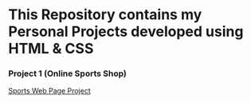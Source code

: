 # This Repository contains my Personal Projects developed using HTML & CSS

### Project 1 (Online Sports Shop)
[Sports Web Page Project](https://github.com/Hemil-Gandhi/Professional-Frontend-Projects/tree/main/1.%20Sports%20Webpage)
